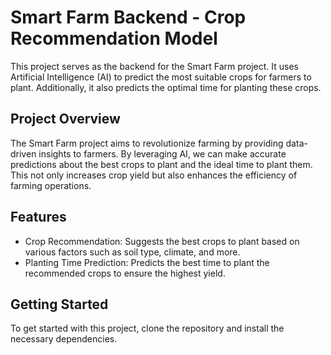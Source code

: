# Smart Farm Backend - Crop Recommendation Model

This project serves as the backend for the Smart Farm project. It uses Artificial Intelligence (AI) to predict the most suitable crops for farmers to plant. Additionally, it also predicts the optimal time for planting these crops.

## Project Overview

The Smart Farm project aims to revolutionize farming by providing data-driven insights to farmers. By leveraging AI, we can make accurate predictions about the best crops to plant and the ideal time to plant them. This not only increases crop yield but also enhances the efficiency of farming operations.

## Features

- Crop Recommendation: Suggests the best crops to plant based on various factors such as soil type, climate, and more.
- Planting Time Prediction: Predicts the best time to plant the recommended crops to ensure the highest yield.

## Getting Started

To get started with this project, clone the repository and install the necessary dependencies.
